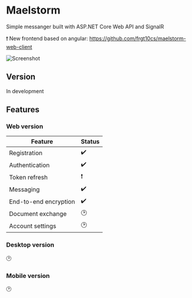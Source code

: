 # Maelstorm

Simple messanger built with ASP.NET Core Web API and SignalR

:heavy_exclamation_mark: New frontend based on angular: https://github.com/frgt10cs/maelstorm-web-client

![Screenshot](https://user-images.githubusercontent.com/37965385/79689354-eb081900-825c-11ea-8bfb-3ed883dac2fc.PNG)

## Version

In development

## Features

### Web version 
| Feature | Status |
| --- | --- |
| Registration |:heavy_check_mark: |
| Authentication |:heavy_check_mark:|
| Token refresh |:exclamation:|
| Messaging |:heavy_check_mark:|
| End-to-end encryption |:heavy_check_mark:|
| Document exchange|:clock2:|
|Account settings|:clock2:|

### Desktop version

:clock2:

### Mobile version

:clock2:
